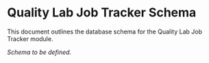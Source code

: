 # Quality Lab Job Tracker Schema

This document outlines the database schema for the Quality Lab Job Tracker module.

_Schema to be defined._ 
